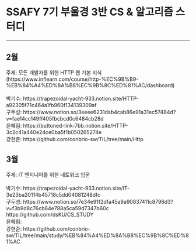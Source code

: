 # SSAFY 7기 부울경 3반 CS & 알고리즘 스터디<BR>
<HR>
<h2>2월</h2>
주제: 모든 개발자를 위한 HTTP 웹 기본 지식 (https://www.inflearn.com/course/http-%EC%9B%B9-%EB%84%A4%ED%8A%B8%EC%9B%8C%ED%81%AC/dashboard) <BR>
  <BR>
박기수: https://trapezoidal-yacht-933.notion.site/HTTP-a92305f71c464a1fb960f134139309af<BR>
구두성: https://www.notion.so/3eeee6231dab4cab86e91a31ec57484d?v=fae14cc149ff405fbcbcd0c6484cb28d<BR>
윤혜림: https://buttoned-link-7bb.notion.site/HTTP-3c2c41a440e24ce0ba5f1b050265274e<BR>
강현준: https://github.com/conbrio-sw/TIL/tree/main/Http<BR>

<h2>3월</h2>
주제: IT 엔지니어를 위한 네트워크 입문<BR><BR>
박기수: https://trapezoidal-yacht-933.notion.site/IT-3e23ba20114b45718c5dd04081248dfc <BR>
구두성: https://www.notion.so/7e34e91f2dfa45a9a90837411c8798d3?v=f3b9d8c76cb64e788a5ca59d7347b60c  <br>
        https://github.com/dsKU/CS_STUDY<br>
윤혜림:<BR>
강현준: https://github.com/conbrio-sw/TIL/tree/main/study/%EB%84%A4%ED%8A%B8%EC%9B%8C%ED%81%AC
